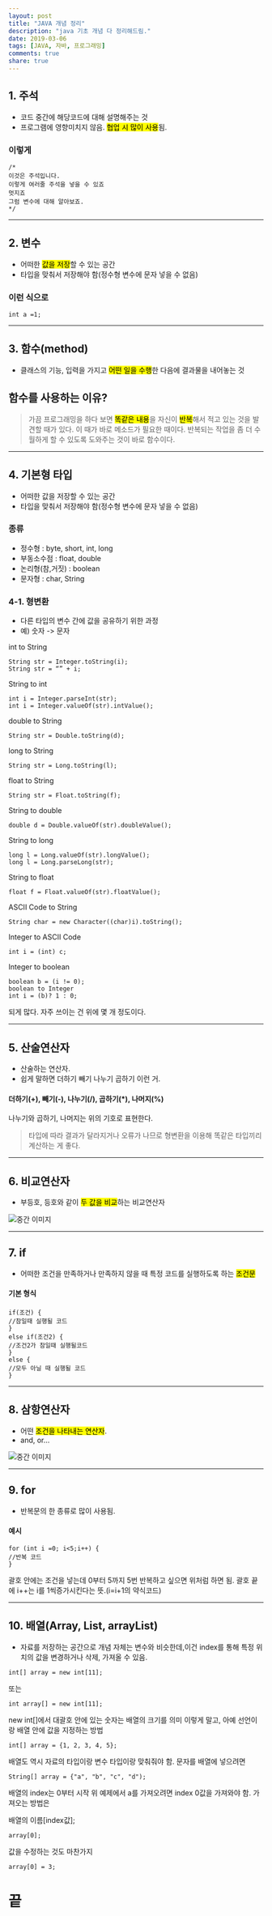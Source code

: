 ```yaml
---
layout: post
title: "JAVA 개념 정리"
description: "java 기초 개념 다 정리해드림."
date: 2019-03-06
tags: [JAVA, 자바, 프로그래밍]
comments: true
share: true
---
```


## 1. 주석
- 코드 중간에 해당코드에 대해 설명해주는 것
- 프로그램에 영향미치지 않음.
<mark>협업 시 많이 사용</mark>됨.


### 이렇게
~~~
/*
이것은 주석입니다.
이렇게 여러줄 주석을 넣을 수 있죠
멋지죠
그럼 변수에 대해 알아보죠.
*/
~~~
---
## 2. 변수
- 어떠한 <mark>값을 저장</mark>할 수 있는 공간
- 타입을 맞춰서 저장해야 함(정수형 변수에 문자 넣을 수 없음)

### 이런 식으로
~~~
int a =1;
~~~
---


## 3. 함수(method)
- 클래스의 기능, 입력을 가지고 <mark>어떤 일을 수행</mark>한 다음에 결과물을 내어놓는 것

## 함수를 사용하는 이유?

> 가끔 프로그래밍을 하다 보면 <mark>똑같은 내용</mark>을 자신이 <mark>반복</mark>해서 적고 있는 것을 발견할 때가 있다. 이 때가 바로 메소드가 필요한 때이다. 반복되는 작업을 좀 더 수월하게 할 수 있도록 도와주는 것이 바로 함수이다.

---

## 4. 기본형 타입
- 어떠한 값을 저장할 수 있는 공간
- 타입을 맞춰서 저장해야 함(정수형 변수에 문자 넣을 수 없음)

### 종류
- 정수형 : byte, short, int, long
- 부동소수점 : float, double
- 논리형(참,거짓) : boolean
- 문자형 : char, String

### 4-1. 형변환
- 다른 타입의 변수 간에 값을 공유하기 위한 과정
- 예) 숫자 -> 문자


int to String
~~~
String str = Integer.toString(i);
String str = “” + i;
~~~
String to int
~~~
int i = Integer.parseInt(str);
int i = Integer.valueOf(str).intValue();
~~~
double to String
~~~
String str = Double.toString(d);
~~~
long to String
~~~
String str = Long.toString(l);
~~~
float to String
~~~
String str = Float.toString(f);
~~~
String to double
~~~
double d = Double.valueOf(str).doubleValue();
~~~
String to long
~~~
long l = Long.valueOf(str).longValue();
long l = Long.parseLong(str);
~~~
String to float
~~~
float f = Float.valueOf(str).floatValue();
~~~
ASCII Code to String
~~~
String char = new Character((char)i).toString();
~~~
Integer to ASCII Code
~~~
int i = (int) c;
~~~
Integer to boolean
~~~
boolean b = (i != 0);
boolean to Integer
int i = (b)? 1 : 0;
~~~
되게 많다. 자주 쓰이는 건 위에 몇 개 정도이다.

---

## 5. 산술연산자
- 산술하는 연산자.
- 쉽게 말하면 더하기 빼기 나누기 곱하기 이런 거.

#### 더하기(+), 빼기(-), 나누기(/), 곱하기(*), 나머지(%)
나누기와 곱하기, 나머지는 위의 기호로 표현한다.

> 타입에 따라 결과가 달라지거나 오류가 나므로 형변환을 이용해 똑같은 타입끼리 계산하는 게 좋다.

---

## 6. 비교연산자
- 부등호, 등호와 같이 <mark>두 값을 비교</mark>하는 비교연산자

![중간 이미지](https://miro.medium.com/max/697/1*4kROuXqFwiTBa18UF_-OQg.png)

---

## 7. if
- 어떠한 조건을 만족하거나 만족하지 않을 때 특정 코드를 실행하도록 하는 <mark>조건문</mark>

#### 기본 형식
~~~
if(조건) {
//참일때 실행될 코드
}
else if(조건2) {
//조건2가 참일때 실행될코드
}
else {
//모두 아닐 때 실행될 코드
}
~~~

---

## 8. 삼항연산자
- 어떤 <mark>조건을 나타내는 연산자</mark>.
- and, or...

![중간 이미지](https://miro.medium.com/max/683/0*4mYmqfYnqf8CqB_j)

---

## 9. for
- 반복문의 한 종류로 많이 사용됨.

#### 예시
~~~
for (int i =0; i<5;i++) {
//반복 코드
}
~~~

괄호 안에는 조건을 넣는데
0부터 5까지 5번 반복하고 싶으면 위처럼 하면 됨. 괄호 끝에 i++는 i를 1씩증가시킨다는 뜻.(i=i+1의 약식코드)

---

## 10. 배열(Array, List, arrayList)

- 자료를 저장하는 공간으로 개념 자체는 변수와 비슷한데,이건 index를 통해 특정 위치의 값을 변경하거나 삭제, 가져올 수 있음.

~~~
int[] array = new int[11];
~~~
또는
~~~
int array[] = new int[11];
~~~
new int[]에서 대괄호 안에 있는 숫자는 배열의 크기를 의미
이렇게 말고, 아예 선언이랑 배열 안에 값을 지정하는 방법

~~~
int[] array = {1, 2, 3, 4, 5};
~~~

배열도 역시 자료의 타입이랑 변수 타입이랑 맞춰줘야 함.
문자를 배열에 넣으려면

~~~
String[] array = {"a", "b", "c", "d");
~~~
배열의 index는 0부터 시작
위 예제에서 a를 가져오려면 index 0값을 가져와야 함.
가져오는 방법은

배열의 이름[index값];
~~~
array[0];

~~~
값을 수정하는 것도 마찬가지
~~~
array[0] = 3;
~~~

# 끝
